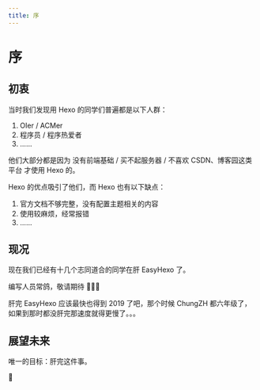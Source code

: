 ```yaml
---
title: 序
---
```

# 序

## 初衷

当时我们发现用 Hexo 的同学们普遍都是以下人群：

1. OIer / ACMer
2. 程序员 / 程序热爱者
3. ......

他们大部分都是因为 没有前端基础 / 买不起服务器 / 不喜欢 CSDN、博客园这类平台 才使用 Hexo 的。 

Hexo 的优点吸引了他们，而 Hexo 也有以下缺点：

1. 官方文档不够完整，没有配置主题相关的内容
2. 使用较麻烦，经常报错
3. ......

## 现况

现在我们已经有十几个志同道合的同学在肝 EasyHexo 了。

编写人员常鸽，敬请期待 🎉🎉🎉

肝完 EasyHexo 应该最快也得到 2019 了吧，那个时候 ChungZH 都六年级了，如果到那时都没肝完那速度就得更慢了。。。

## 展望未来

唯一的目标：肝完这件事。

🎊